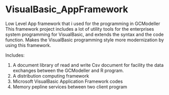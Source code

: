 # VisualBasic_AppFramework
Low Level App framework that i used for the programming in GCModeller
This framework project includes a lot of utility tools for the enterprises system programming for VisualBasic, and extends the syntax and the code function. Makes the VisualBasic programming style more modernization by using this framework.

Includes:

1. A document library of read and write Csv document for facility the data exchanges between the GCModeller and R program.
2. A distribution computing framework 
3. Microsoft VisualBasic Application Framework codes
4. Memory pepline services between two client program

<!---->
